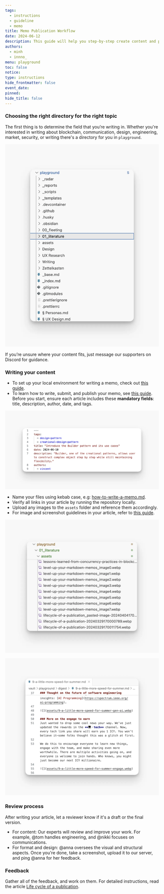 ```yaml
---
tags:
  - instructions
  - guideline
  - memo
title: Memo Publication Workflow
date: 2024-06-12
description: This guide will help you step-by-step create content and publish on memo. 
authors:
  - minh
  - innno_
menu: playground
toc: false
notice:
type: instructions
hide_frontmatter: false
event_date:
pinned:
hide_title: false
---
```


### Choosing the right directory for the right topic
The first thing is to determine the field that you’re writing in. Whether you're interested in writing about blockchain, communication, design, engineering, market, security, or writing there's a directory for you in `playground`.

![](assets/memo-publication-workflow-choose-topic.webp)

If you’re unsure where your content fits, just message our supporters on Discord for guidance. 

### Writing your content
- To set up your local environment for writing a memo, check out [this guide](https://memo.d.foundation/playground/01_literature/how-to-set-up-environment-for-editing-memo/).
- To learn how to write, submit, and publish your memo, see [this guide](). Before you start, ensure each article includes these **mandatory fields**: title, description, author, date, and tags.

![](assets/memo-publication-workflow-metadata.webp)

- Name your files using kebab case, e.g: [how-to-write-a-memo.md](http://how-to-write-a-memo.md/).
- Verify all links in your article by running the repository locally.
- Upload any images to the `assets` folder and reference them accordingly.
- For image and screenshot guidelines in your article, refer to [this guide](https://memo.d.foundation/playground/01_literature/how-to-take-better-screenshots-on-mac/).

![](assets/memo-publication-workflow-images-format.webp)

![](assets/memo-publication-workflow-format.webp)

### Review process
After writing your article, let a reviewer know if it's a draft or the final version.

- For content: Our experts will review and improve your work. For example, @tom handles engineering, and @nikki focuses on communications.
- For format and design: @anna oversees the visual and structural aspects. Once you're done, take a screenshot, upload it to our server, and ping @anna for her feedback.

### Feedback
Gather all of the feedback, and work on them. For detailed instructions, read the article [Life cycle of a publication](https://memo.d.foundation/playground/01_literature/lifecycle-of-a-publication/).